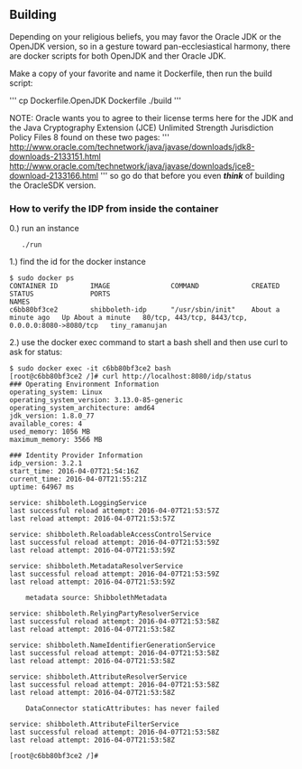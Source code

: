 ## Building

Depending on your religious beliefs, you may favor the Oracle JDK or the
OpenJDK version, so in a gesture toward pan-ecclesiastical harmony, there
are docker scripts for both OpenJDK and ther Oracle JDK. 

Make a copy of your favorite and name it Dockerfile, then run the build
script:

'''
cp Dockerfile.OpenJDK Dockerfile
./build
'''

NOTE: Oracle wants you to agree to their license terms here for the
JDK and the Java Cryptography Extension (JCE) Unlimited Strength Jurisdiction Policy Files 8 
found on these two pages:
'''
http://www.oracle.com/technetwork/java/javase/downloads/jdk8-downloads-2133151.html
http://www.oracle.com/technetwork/java/javase/downloads/jce8-download-2133166.html
'''
so go do that before you even **_think_** of building the OracleSDK version.

### How to verify the IDP from inside the container

0.) run an instance

```
   ./run
```
  
1.) find the id for the docker instance
```
$ sudo docker ps
CONTAINER ID        IMAGE               COMMAND             CREATED              STATUS              PORTS                                               NAMES
c6bb80bf3ce2        shibboleth-idp      "/usr/sbin/init"    About a minute ago   Up About a minute   80/tcp, 443/tcp, 8443/tcp, 0.0.0.0:8080->8080/tcp   tiny_ramanujan
```
   
2.) use the docker exec command to start a bash shell and then use curl to ask for status:
```
$ sudo docker exec -it c6bb80bf3ce2 bash
[root@c6bb80bf3ce2 /]# curl http://localhost:8080/idp/status
### Operating Environment Information
operating_system: Linux
operating_system_version: 3.13.0-85-generic
operating_system_architecture: amd64
jdk_version: 1.8.0_77
available_cores: 4
used_memory: 1056 MB
maximum_memory: 3566 MB

### Identity Provider Information
idp_version: 3.2.1
start_time: 2016-04-07T21:54:16Z
current_time: 2016-04-07T21:55:21Z
uptime: 64967 ms

service: shibboleth.LoggingService
last successful reload attempt: 2016-04-07T21:53:57Z
last reload attempt: 2016-04-07T21:53:57Z

service: shibboleth.ReloadableAccessControlService
last successful reload attempt: 2016-04-07T21:53:59Z
last reload attempt: 2016-04-07T21:53:59Z

service: shibboleth.MetadataResolverService
last successful reload attempt: 2016-04-07T21:53:59Z
last reload attempt: 2016-04-07T21:53:59Z

	metadata source: ShibbolethMetadata

service: shibboleth.RelyingPartyResolverService
last successful reload attempt: 2016-04-07T21:53:58Z
last reload attempt: 2016-04-07T21:53:58Z

service: shibboleth.NameIdentifierGenerationService
last successful reload attempt: 2016-04-07T21:53:58Z
last reload attempt: 2016-04-07T21:53:58Z

service: shibboleth.AttributeResolverService
last successful reload attempt: 2016-04-07T21:53:58Z
last reload attempt: 2016-04-07T21:53:58Z

	DataConnector staticAttributes: has never failed

service: shibboleth.AttributeFilterService
last successful reload attempt: 2016-04-07T21:53:58Z
last reload attempt: 2016-04-07T21:53:58Z

[root@c6bb80bf3ce2 /]# 

```
